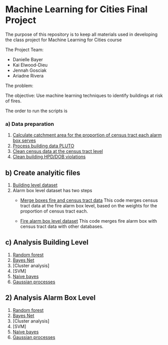 # Machine Learning for Cities Final Project

The purpose of this repository is to keep all materials used in developing the class project for Machine Learning for Cities course

The Project Team:
* Danielle Bayer
* Kai Elwood-Dieu
* Jennah Gosciak
* Ariadne Rivera

The problem:

The objective: Use machine learning techniques to identify buildings at risk of fires.

The order to run the scripts is

### a) Data preparation

1. [Calculate catchment area for the proportion of census tract each alarm box serves](code/00a_calculate_catchment.ipynb)
2. [Process building data PLUTO](code/00b_data_processing.ipynb)
3. [Clean census data at the census tract level](code/00c_census2009_2019_data_processing.ipynb)
4. [Clean building HPD/DOB violations](code/00d_HPD_DOB_violations_data_processing.ipynb)

## b) Create analyitic files

1. [Building level dataset](code/01_merge_bbl.ipynb)
2. Alarm box level dataset has two steps
    * [Merge boxes fire and census tract data](code/merge_boxes_boroughs.ipynb.ipynb)
This code merges census tract data at the fire alarm box level, based on the weights for the proportion of census tract each.

    * [Fire alarm box level dataset](code/02_merge_box.ipynb.ipynb.ipynb)
This code merges fire alarm box with census tract data with other databases.

## c) Analysis Building Level
1. [Random forest](code/03a_rf_bayesnet_bbl.ipynb)
2. [Bayes Net](code/03a_rf_bayesnet_bbl.ipynb)
3. [Cluster analysis]
4. [SVM]
5. [Naive bayes](code/03b_naivebayes_gp_bbl.ipynb)
6. [Gaussian processes](code/03b_naivebayes_gp_bbl.ipynb)

## 2) Analysis Alarm Box Level
1. [Random forest](code/04a_rf_bayesnet_box.ipynb)
2. [Bayes Net](code/04a_rf_bayesnet_box.ipynb)
3. [Cluster analysis]
4. [SVM]
5. [Naive bayes](code/04b_naivebayes_gp_bbl.ipynb)
6. [Gaussian processes](code/04b_naivebayes_gp_bbl.ipynb)
